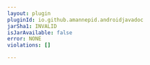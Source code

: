 ```yaml
---
layout: plugin
pluginId: io.github.amannepid.androidjavadoc
jarSha1: INVALID
isJarAvailable: false
error: NONE
violations: []

---
```

